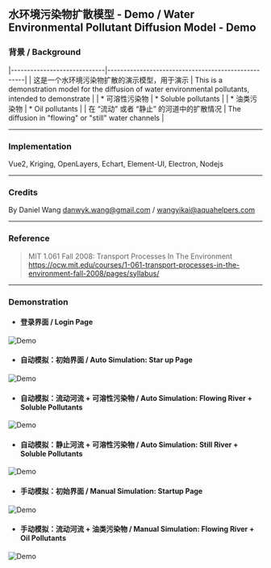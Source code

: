 ## 水环境污染物扩散模型 - Demo / Water Environmental Pollutant Diffusion Model - Demo
### 背景 / Background

|-----------------------------|----------------------------------------------------|
| 这是一个水环境污染物扩散的演示模型，用于演示 | This is a demonstration model for the diffusion of water environmental pollutants, intended to demonstrate |
| * 可溶性污染物              | * Soluble pollutants                               |
| * 油类污染物                | * Oil pollutants                                   |
| 在 “流动” 或者 “静止” 的河道中的扩散情况 | The diffusion in "flowing" or "still" water channels |


---

### Implementation
Vue2, Kriging, OpenLayers, Echart, Element-UI, Electron, Nodejs   

---

### Credits
By Daniel Wang <danwyk.wang@gmail.com> / <wangyikai@aquahelpers.com>  

---

### Reference

> MIT 1.061 Fall 2008: Transport Processes In The Environment   
> https://ocw.mit.edu/courses/1-061-transport-processes-in-the-environment-fall-2008/pages/syllabus/   

---

### Demonstration
* #### 登录界面 / Login Page
![Demo](https://github.com/danwyk/kriging_diffusion_app/blob/main/login.png)

* #### 自动模拟：初始界面 / Auto Simulation: Star up Page
![Demo](https://github.com/danwyk/kriging_diffusion_app/blob/main/steady.png)

* #### 自动模拟：流动河流 + 可溶性污染物 / Auto Simulation: Flowing River + Soluble Pollutants
![Demo](https://github.com/danwyk/kriging_diffusion_app/blob/main/auto2.png)

* #### 自动模拟：静止河流 + 可溶性污染物 / Auto Simulation: Still River + Soluble Pollutants
![Demo](https://github.com/danwyk/kriging_diffusion_app/blob/main/auto1.png)

* #### 手动模拟：初始界面 / Manual Simulation: Startup Page
![Demo](https://github.com/danwyk/kriging_diffusion_app/blob/main/manual.png)

* #### 手动模拟：流动河流 + 油类污染物 / Manual Simulation: Flowing River + Oil Pollutants
![Demo](https://github.com/danwyk/kriging_diffusion_app/blob/main/manual1.png)
